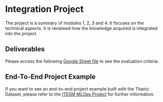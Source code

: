 # Integration Project

The project is a summary of modules 1, 2, 3 and 4. It focuses on the technical aspects. It is reviewed how the knowledge acquired is integrated into the project.

## Deliverables

Please access the following [Google Sheet file](https://docs.google.com/spreadsheets/d/1gwvHMoOM8vQspC-M6A7HcYOdYbaPXeZNi2igQu3kEqs/edit?usp=sharing) to see the evaluation criteria.

## End-To-End Project Example

If you want to see an end-to-end project example built with the Titanic Dataset, please refer to the [ITESM MLOps Project](https://github.com/carloslme/itesm-mlops-project) for further information.
